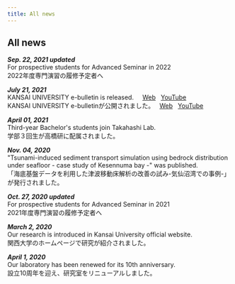 ```yaml
---
title: All news
---
```

## All news

***Sep. 22, 2021 updated***  
For prospective students for Advanced Seminar in 2022
<a href="/forstudents.html#2022年度の専門演習の履修予定者へ"><i class="fas fa-link"></i></a>  
2022年度専門演習の履修予定者へ
<a href="/forstudents.html#2022年度の専門演習の履修予定者へ"><i class="fas fa-link"></i></a>

***July 21, 2021***   
KANSAI UNIVERSITY e-bulletin is released. &nbsp; &nbsp;
[Web](https://www.kansai-u.ac.jp/Kokusai/e-bulletin/archive/17.php) &nbsp; [YouTube](https://youtu.be/TsZuLbuwNag)  
KANSAI UNIVERSITY e-bulletinが公開されました。 &nbsp;
[Web](https://www.kansai-u.ac.jp/Kokusai/e-bulletin/archive/17.php) &nbsp; [YouTube](https://youtu.be/TsZuLbuwNag)

***April 01, 2021***   
Third-year Bachelor's students join Takahashi Lab.  
学部３回生が高橋研に配属されました。

***Nov. 04, 2020***  
"Tsunami-induced sediment transport simulation using bedrock distribution under seafloor - case study of Kesennuma bay -" was published. <a href="https://www.jstage.jst.go.jp/article/kaigan/76/2/76_I_427/_article/-char/en/"><i class="fas fa-link"></i></a>  
「海底基盤データを利用した津波移動床解析の改善の試み-気仙沼湾での事例-」が発行されました。<a href="https://www.jstage.jst.go.jp/article/kaigan/76/2/76_I_427/_article/-char/ja/"><i class="fas fa-link"></i></a>

***Oct. 27, 2020 updated***  
For prospective students for Advanced Seminar in 2021
<a href="/b2.html"><i class="fas fa-link"></i></a>  
2021年度専門演習の履修予定者へ
<a href="/b2.html"><i class="fas fa-link"></i></a>

***March 2, 2020***  
Our research is introduced in Kansai University official website.
<a href="https://www.kansai-u.ac.jp/stories/11_takahashi.html"><i class="fas fa-link"></i></a>  
関西大学のホームページで研究が紹介されました。
<a href="https://www.kansai-u.ac.jp/stories/11_takahashi.html"><i class="fas fa-link"></i></a>

***April 1, 2020***  
Our laboratory has been renewed for its 10th anniversary.  
設立10周年を迎え、研究室をリニューアルしました。

